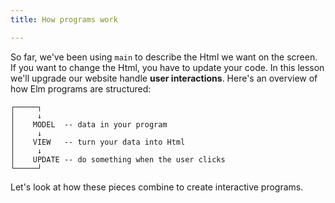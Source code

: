 ```yaml
---
title: How programs work

---
```


So far, we've been using `main` to describe the Html we want on the screen.
If you want to change the Html, you have to update your code.
In this lesson we'll upgrade our website handle **user interactions**.
Here's an overview of how Elm programs are structured:

```
┌─────┐
│     ↓
│    MODEL  -- data in your program
│     ↓
│    VIEW   -- turn your data into Html
│     ↓
│    UPDATE -- do something when the user clicks
└─────┘
```

Let's look at how these pieces combine to create interactive programs.
